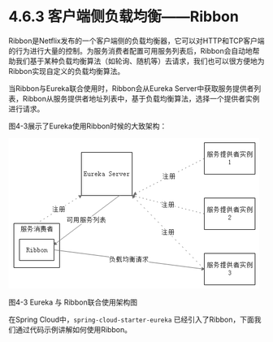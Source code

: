 # 4.6.3 客户端侧负载均衡——Ribbon

Ribbon是Netflix发布的一个客户端侧的负载均衡器，它可以对HTTP和TCP客户端的行为进行大量的控制。为服务消费者配置可用服务列表后，Ribbon会自动地帮助我们基于某种负载均衡算法（如轮询、随机等）去请求，我们也可以很方便地为Ribbon实现自定义的负载均衡算法。

当Ribbon与Eureka联合使用时，Ribbon会从Eureka Server中获取服务提供者列表，Ribbon从服务提供者地址列表中，基于负载均衡算法，选择一个提供者实例进行请求。

图4-3展示了Eureka使用Ribbon时候的大致架构：

![ribbon](images/4.6.2.png)

图4-3 Eureka 与 Ribbon联合使用架构图

在Spring Cloud中，`spring-cloud-starter-eureka` 已经引入了Ribbon，下面我们通过代码示例讲解如何使用Ribbon。

